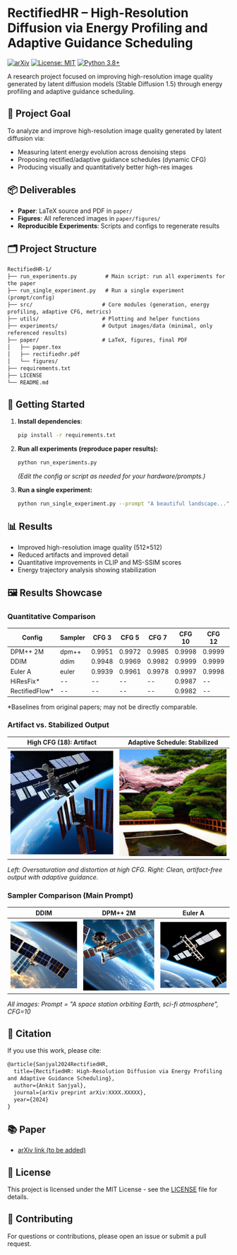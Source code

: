 # RectifiedHR – High-Resolution Diffusion via Energy Profiling and Adaptive Guidance Scheduling
[![arXiv](https://img.shields.io/badge/arXiv-2506.18208-b31b1b.svg)](https://arxiv.org/abs/2507.09441)
[![License: MIT](https://img.shields.io/badge/License-MIT-yellow.svg)](https://opensource.org/licenses/MIT)
[![Python 3.8+](https://img.shields.io/badge/python-3.8+-blue.svg)](https://www.python.org/downloads/)

A research project focused on improving high-resolution image quality generated by latent diffusion models (Stable Diffusion 1.5) through energy profiling and adaptive guidance scheduling.

## 🎯 Project Goal

To analyze and improve high-resolution image quality generated by latent diffusion via:
- Measuring latent energy evolution across denoising steps
- Proposing rectified/adaptive guidance schedules (dynamic CFG)
- Producing visually and quantitatively better high-res images

## 📦 Deliverables
- **Paper**: LaTeX source and PDF in `paper/`
- **Figures**: All referenced images in `paper/figures/`
- **Reproducible Experiments**: Scripts and configs to regenerate results

## 🗂️ Project Structure
```
RectifiedHR-1/
├── run_experiments.py         # Main script: run all experiments for the paper
├── run_single_experiment.py   # Run a single experiment (prompt/config)
├── src/                      # Core modules (generation, energy profiling, adaptive CFG, metrics)
├── utils/                    # Plotting and helper functions
├── experiments/              # Output images/data (minimal, only referenced results)
├── paper/                    # LaTeX, figures, final PDF
│   ├── paper.tex
│   ├── rectifiedhr.pdf
│   └── figures/
├── requirements.txt
├── LICENSE
└── README.md
```

## 🚀 Getting Started

1. **Install dependencies**:
   ```bash
   pip install -r requirements.txt
   ```

2. **Run all experiments (reproduce paper results):**
   ```bash
   python run_experiments.py 
   ```
   *(Edit the config or script as needed for your hardware/prompts.)*

3. **Run a single experiment:**
   ```bash
   python run_single_experiment.py --prompt "A beautiful landscape..." --cfg_scale 10 --sampler ddim
   ```


## 📊 Results
- Improved high-resolution image quality (512×512)
- Reduced artifacts and improved detail
- Quantitative improvements in CLIP and MS-SSIM scores
- Energy trajectory analysis showing stabilization

## 🖼️ Results Showcase

### Quantitative Comparison

| Config      | Sampler | CFG 3   | CFG 5   | CFG 7   | CFG 10  | CFG 12  | CFG 15  | CFG 18  |
|-------------|---------|---------|---------|---------|---------|---------|---------|---------|
| DPM++ 2M    | dpm++   | 0.9951  | 0.9972  | 0.9985  | 0.9998  | 0.9999  | 0.9998  | 0.9997  |
| DDIM        | ddim    | 0.9948  | 0.9969  | 0.9982  | 0.9999  | 0.9999  | 0.9999  | 0.9998  |
| Euler A     | euler   | 0.9939  | 0.9961  | 0.9978  | 0.9997  | 0.9998  | 0.9997  | 0.9996  |
| HiResFix*   | --      |   --    |   --    |   --    | 0.9987  |   --    |   --    |   --    |
| RectifiedFlow* | --   |   --    |   --    |   --    | 0.9982  |   --    |   --    |   --    |

*Baselines from original papers; may not be directly comparable.

### Artifact vs. Stabilized Output

| High CFG (18): Artifact | Adaptive Schedule: Stabilized |
|:----------------------:|:-----------------------------:|
| ![Artifact](paper/figures/bad_high_cfg_artifact.png) | ![Stabilized](paper/figures/stabilized_output.png) |

*Left: Oversaturation and distortion at high CFG. Right: Clean, artifact-free output with adaptive guidance.*

### Sampler Comparison (Main Prompt)

| DDIM | DPM++ 2M | Euler A |
|:----:|:--------:|:-------:|
| ![DDIM](paper/figures/baseline_ddim_cfg10.0_512_prompt10_20250712_113447.png) | ![DPM++ 2M](paper/figures/baseline_dpm++_2m_cfg10.0_512_prompt10_20250712_114143.png) | ![Euler A](paper/figures/baseline_euler_a_cfg10.0_512_prompt10_20250712_113814.png) |

*All images: Prompt = "A space station orbiting Earth, sci-fi atmosphere", CFG=10*

## 📄 Citation
If you use this work, please cite:
```
@article{Sanjyal2024RectifiedHR,
  title={RectifiedHR: High-Resolution Diffusion via Energy Profiling and Adaptive Guidance Scheduling},
  author={Ankit Sanjyal},
  journal={arXiv preprint arXiv:XXXX.XXXXX},
  year={2024}
}
```

## 📚 Paper
- [arXiv link (to be added)](https://arxiv.org/abs/XXXX.XXXXX)

## 📝 License
This project is licensed under the MIT License - see the [LICENSE](LICENSE) file for details.

## 🤝 Contributing
For questions or contributions, please open an issue or submit a pull request.
